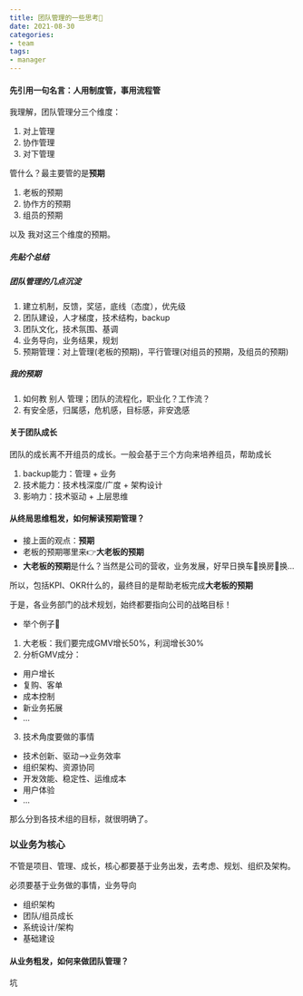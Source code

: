 ```yaml
---
title: 团队管理的一些思考🤔
date: 2021-08-30
categories: 
- team
tags:
- manager
---
```


#### 先引用一句名言：人用制度管，事用流程管

我理解，团队管理分三个维度：

1. 对上管理
2. 协作管理
3. 对下管理

管什么？最主要管的是**预期**

1. 老板的预期
2. 协作方的预期
3. 组员的预期

以及 我对这三个维度的预期。

##### 先贴个总结
##### 团队管理的几点沉淀
1. 建立机制，反馈，奖惩，底线（态度），优先级
2. 团队建设，人才梯度，技术结构，backup
3. 团队文化，技术氛围、基调
4. 业务导向，业务结果，规划
5. 预期管理：对上管理(老板的预期)，平行管理(对组员的预期，及组员的预期)

##### 我的预期
1. 如何教 别人 管理；团队的流程化，职业化？工作流？
2. 有安全感，归属感，危机感，目标感，非安逸感

#### 关于团队成长
团队的成长离不开组员的成长。一般会基于三个方向来培养组员，帮助成长

1. backup能力：管理 + 业务
2. 技术能力：技术栈深度/广度 + 架构设计
3. 影响力：技术驱动 + 上层思维

#### 从终局思维粗发，如何解读预期管理？
* 接上面的观点：**预期**
* 老板的预期哪里来👉**大老板的预期**
* **大老板的预期**是什么？当然是公司的营收，业务发展，好早日换车🚗换房🏡换...

所以，包括KPI、OKR什么的，最终目的是帮助老板完成**大老板的预期**

于是，各业务部门的战术规划，始终都要指向公司的战略目标！

* 举个例子🌰
1. 大老板：我们要完成GMV增长50%，利润增长30%
2. 分析GMV成分：
  * 用户增长
  * 复购、客单
  * 成本控制
  * 新业务拓展
  * ...
3. 技术角度要做的事情
  * 技术创新、驱动-->业务效率
  * 组织架构、资源协同
  * 开发效能、稳定性、运维成本
  * 用户体验
  * ...

那么分到各技术组的目标，就很明确了。

### 以业务为核心
不管是项目、管理、成长，核心都要基于业务出发，去考虑、规划、组织及架构。

必须要基于业务做的事情，业务导向
* 组织架构
* 团队/组员成长
* 系统设计/架构
* 基础建设

#### 从业务粗发，如何来做团队管理？
坑

